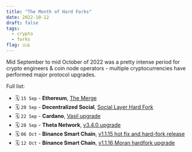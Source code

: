 ```yaml
---
title: "The Month of Hard Forks"
date: 2022-10-12
draft: false
tags:
  - crypto
  - forks
flag: 🇬🇧
---
```


Mid September to mid October of 2022 was a pretty intense period for crypto engineers & coin node operators - multiple cryptocurrencies have performed major protocol upgrades.

<!--more-->

Full list:

- 🗓️ `15 Sep` - **Ethereum**, [The Merge](https://ethereum.org/en/upgrades/merge/)
- 🗓️ `20 Sep` - **Decentralized Social**, [Social Layer Hard Fork](https://mobile.twitter.com/desoprotocol/status/1571914615302553601)
- 🗓️ `22 Sep` - **Cardano**, [Vasil upgrade](https://iohk.io/en/blog/posts/09/16/vasil-what-to-expect/)
- 🗓️ `28 Sep` - **Theta Network**, [v3.4.0 upgrade](https://medium.com/theta-network/theta-v3-4-0-28e1bc7eaa24)
- 🗓️ `06 Oct` - **Binance Smart Chain**, [v1.1.15 hot fix and hard-fork release](https://github.com/bnb-chain/bsc/releases/tag/v1.1.15)
- 🗓️ `12 Oct` - **Binance Smart Chain**, [v1.1.16 Moran hardfork upgrade](https://github.com/bnb-chain/bsc/releases/tag/v1.1.16)
